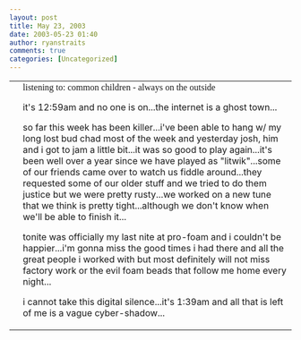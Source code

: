 ```yaml
---
layout: post
title: May 23, 2003
date: 2003-05-23 01:40
author: ryanstraits
comments: true
categories: [Uncategorized]
---
```

<table border="0" width="100%" cellspacing="0" cellpadding="6">
<tbody>
<tr>
<td width="2%"></td>
<td><span style="font-family:Verdana;">listening to: common children - always on the outside</span>

it's 12:59am and no one is on...the internet is a ghost town...

so far this week has been killer...i've been able to hang w/ my long lost bud chad most of the week and yesterday josh, him and i got to jam a little bit...it was so good to play again...it's been well over a year since we have played as "litwik"...some of our friends came over to watch us fiddle around...they requested some of our older stuff and we tried to do them justice but we were pretty rusty...we worked on a new tune that we think is pretty tight...although we don't know when we'll be able to finish it...

tonite was officially my last nite at pro-foam and i couldn't be happier...i'm gonna miss the good times i had there and all the great people i worked with but most definitely will not miss factory work or the evil foam beads that follow me home every night...

i cannot take this digital silence...it's 1:39am and all that is left of me is a vague cyber-shadow...</td>
</tr>
</tbody>
</table>
